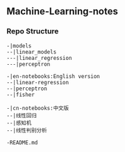 ## Machine-Learning-notes

### Repo Structure
```
-|models
--|linear_models
---|linear_regression
---|perceptron

-|en-notebooks:English version
--|linear-regression
--|perceptron
--|fisher

-|cn-notebooks:中文版
--|线性回归
--|感知机
--|线性判别分析

-README.md
```
